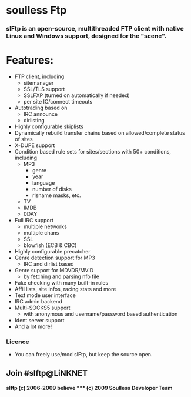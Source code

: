 # soulless Ftp

### slFtp is an open-source, multithreaded FTP client with native Linux and Windows support, designed for the "scene".

# Features:
- FTP client, including
    * sitemanager
    * SSL/TLS support
    * SSLFXP (turned on automatically if needed)
    * per site IO/connect timeouts
- Autotrading based on
    * IRC announce
    * dirlisting
- Highly configurable skiplists
- Dynamically rebuild transfer chains based on allowed/complete status of sites
- X-DUPE support
- Condition based rule sets for sites/sections with 50+ conditions, including
    + MP3
        * genre
        * year
        * language
        * number of disks
        * rlsname masks, etc.
    + TV
    + IMDB
    + 0DAY
- Full IRC support 
    * multiple networks
    * multiple chans
    * SSL
    * blowfish (ECB & CBC)
- Highly configurable precatcher
- Genre detection support for MP3
    * IRC and dirlist based
- Genre support for MDVDR/MVID
    * by fetching and parsing nfo file
- Fake checking with many built-in rules
- Affil lists, site infos, racing stats and more
- Text mode user interface
- IRC admin backend
- Multi-SOCKS5 support
    * with anonymous and username/password based authentication
- Ident server support
- And a lot more!

### Licence
* You can freely use/mod slFtp, but keep the source open.

## Join #slftp@LiNKNET

#### slftp (c) 2006-2009 believe *** (c) 2009 Soulless Developer Team
